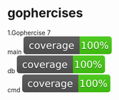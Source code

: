 # gophercises

1.Gophercise 7<br>
main ![alt coverage](https://github.com/Dayanand-Chinchure/gophercises/blob/master/Gophercises-7/coverage.svg)<br>
db ![alt coverage](https://github.com/Dayanand-Chinchure/gophercises/blob/master/Gophercises-7/db/coverage.svg)<br>
cmd ![alt coverage](https://github.com/Dayanand-Chinchure/gophercises/blob/master/Gophercises-7/cmd/coverage.svg)<br><br>
